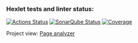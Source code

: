 ### Hexlet tests and linter status:
[![Actions Status](https://github.com/DSunShine371/java-project-99/actions/workflows/hexlet-check.yml/badge.svg)](https://github.com/DSunShine371/java-project-99/actions)
[![SonarQube Status](https://sonarcloud.io/api/project_badges/measure?project=DSunShine371_java-project-99&metric=alert_status)](https://sonarcloud.io/summary/new_code?id=DSunShine371_java-project-99)
[![Coverage](https://sonarcloud.io/api/project_badges/measure?project=DSunShine371_java-project-99&metric=coverage)](https://sonarcloud.io/summary/new_code?id=DSunShine371_java-project-99)

Project view:  [Page analyzer](https://java-project-99-846j.onrender.com)